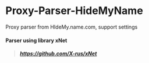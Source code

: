# Proxy-Parser-HideMyName
Proxy parser from HIdeMy.name.com, support settings

#### Parser using library xNet
>##### https://github.com/X-rus/xNet



